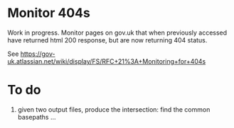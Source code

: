 # Monitor 404s

Work in progress. Monitor pages on gov.uk that when previously accessed have returned html 200 response, but are now returning 404 status.

See <https://gov-uk.atlassian.net/wiki/display/FS/RFC+21%3A+Monitoring+for+404s>


# To do

1. given two output files, produce the intersection: find the common basepaths
...